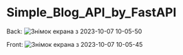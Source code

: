 # Simple_Blog_API_by_FastAPI

Back:
![Знімок екрана з 2023-10-07 10-05-50](https://github.com/kostya-kononenko/Simple_Blog_API_by_FastAPI/assets/107486491/6d306b62-944c-4608-8ad1-3da96a464afd)

Front:
![Знімок екрана з 2023-10-07 10-05-45](https://github.com/kostya-kononenko/Simple_Blog_API_by_FastAPI/assets/107486491/805223a8-76f9-4001-bf4d-a009666a4f5f)

